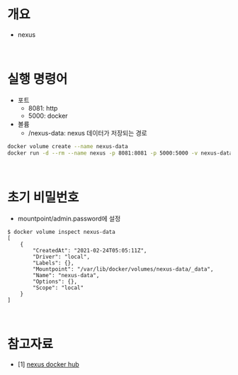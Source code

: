# 개요
* nexus

<br>

# 실행 명령어
* 포트
  * 8081: http
  * 5000: docker
* 볼륨
  * /nexus-data: nexus 데이터가 저장되는 경로
```sh
docker volume create --name nexus-data
docker run -d --rm --name nexus -p 8081:8081 -p 5000:5000 -v nexus-data:/nexus-data  sonatype/nexus3
```

<br>

# 초기 비밀번호
* mountpoint/admin.password에 설정
```
$ docker volume inspect nexus-data
[
    {
        "CreatedAt": "2021-02-24T05:05:11Z",
        "Driver": "local",
        "Labels": {},
        "Mountpoint": "/var/lib/docker/volumes/nexus-data/_data",
        "Name": "nexus-data",
        "Options": {},
        "Scope": "local"
    }
]

```

<br>

# 참고자료
* [1] [nexus docker hub](https://hub.docker.com/r/sonatype/nexus3)